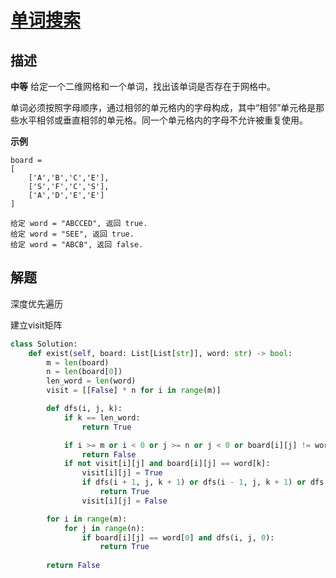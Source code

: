 # [单词搜索](https://leetcode-cn.com/problems/word-search/)

## 描述  
**中等** 
给定一个二维网格和一个单词，找出该单词是否存在于网格中。

单词必须按照字母顺序，通过相邻的单元格内的字母构成，其中“相邻”单元格是那些水平相邻或垂直相邻的单元格。同一个单元格内的字母不允许被重复使用。

**示例**

    board =
    [
        ['A','B','C','E'],
        ['S','F','C','S'],
        ['A','D','E','E']
    ]
    
    给定 word = "ABCCED", 返回 true.
    给定 word = "SEE", 返回 true.
    给定 word = "ABCB", 返回 false.

## 解题 

深度优先遍历

建立visit矩阵

```python
class Solution:
    def exist(self, board: List[List[str]], word: str) -> bool:
        m = len(board)
        n = len(board[0])
        len_word = len(word)
        visit = [[False] * n for i in range(m)]

        def dfs(i, j, k):
            if k == len_word:
                return True

            if i >= m or i < 0 or j >= n or j < 0 or board[i][j] != word[k]:
                return False
            if not visit[i][j] and board[i][j] == word[k]:
                visit[i][j] = True
                if dfs(i + 1, j, k + 1) or dfs(i - 1, j, k + 1) or dfs(i, j + 1, k + 1) or dfs(i, j - 1, k + 1):
                    return True
                visit[i][j] = False

        for i in range(m):
            for j in range(n):
                if board[i][j] == word[0] and dfs(i, j, 0):
                    return True
        
        return False
```
